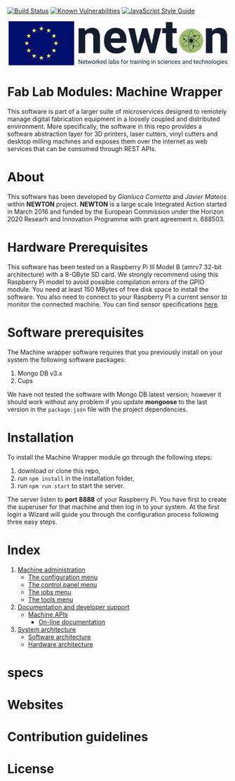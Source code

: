 [![Build Status](https://travis-ci.com/gcornetta/piwrapper.svg?branch=master)](https://travis-ci.com/gcornetta/piwrapper)
[![Known Vulnerabilities](https://snyk.io/test/github/gcornetta/piwrapper/badge.svg)](https://snyk.io/test/github/gcornetta/piwrapper)
[![JavaScript Style Guide](https://img.shields.io/badge/code_style-standard-brightgreen.svg)](https://standardjs.com)

![NEWTON BANNER](/docs/images/newton.png)

# Fab Lab Modules: Machine Wrapper

This software is part of a larger suite of microservices designed to remotely manage digital fabrication equipment in a loosely coupled and distributed environment. More specifically, the software in this repo provides a software abstraction layer for 3D printers, laser cutters, vinyl cutters and desktop milling machines and exposes them over the internet as web services that can be consumed through REST APIs.

# About
This software has been developed by _Gianluca Cornetta_ and _Javier Mateos_ within **NEWTON** project. **NEWTON** is a large scale Integrated Action started in March 2016 and funded by the European Commission under the Horizon 2020 Researh and Innovation Programme with grant agreement n. 688503.

# Hardware Prerequisites
This software has been tested on a Raspberry Pi III Model B (amrv7 32-bit architecture) with a 8-GByte SD card. We strongly recommend using this Raspberry Pi model to avoid possible compilation errors of the GPIO module. You need at least 150 MBytes of free disk space to install the software.
You also need to connect to your Raspberry Pi a current sensor to monitor the connected machine. You can find sensor specifications [here](#specs).

# Software prerequisites
The Machine wrapper software requires that you previously install on your system the following software packages:

1. Mongo DB v3.x
2. Cups

We have not tested the software with Mongo DB latest version; however it should work without any problem if you update **mongoose** to the last version in the `package.json` file with the project dependencies.

# Installation
To install the Machine Wrapper module go through the following steps:

1. download or clone this repo,
2. run `npm install` in the installation folder,
3. run `npm run start` to start the server.

The server listen to **port 8888** of your Raspberry Pi. You have first to create the superuser for that machine and then log in to your system. At the first login a Wizard will guide you through the configuration process following three easy steps.

# Index

1. [Machine administration](#heading)
   * [The configuration menu](#sub-heading)
   * [The control panel menu](#sub-heading)
   * [The jobs menu](#sub-heading)
   * [The tools menu](#sub-heading)
2. [Documentation and developer support](#heading-1)
   * [Machine APIs](#sub-heading-1)
     + [On-line documentation](#sub-sub-heading-1)
3. [System architecture](#heading-2)
   * [Software architecture](#sub-heading-2)
   * [Hardware architecture](#sub-heading-2)
    
# specs
# Websites

# Contribution guidelines

# License
